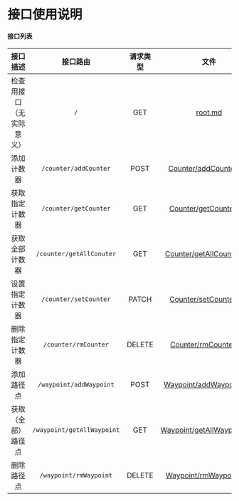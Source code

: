 # 接口使用说明

#### 接口列表

| 接口描述         | 接口路由                       | 请求类型   | 文件                                                               |
|:------------:|:--------------------------:|:------:|:----------------------------------------------------------------:|
| 检查用接口（无实际意义） | `/`                        | GET    | [root.md](./route/root.md)                                       |
| 添加计数器        | `/counter/addCounter`      | POST   | [Counter/addCounter.md](./route/counter/addCounter.md)           |
| 获取指定计数器      | `/counter/getCounter`      | GET    | [Counter/getCounter.md](./route/counter/getCounter.md)           |
| 获取全部计数器      | `/counter/getAllConuter`   | GET    | [Counter/getAllCounter.md](./route/counter/getAllCounter.md)     |
| 设置指定计数器      | `/counter/setCounter`      | PATCH  | [Counter/setCounter.md](./route/counter/setCounter.md)           |
| 删除指定计数器      | `/counter/rmCounter`       | DELETE | [Counter/rmCounter.md](./route/counter/rmCounter.md)             |
| 添加路径点        | `/waypoint/addWaypoint`    | POST   | [Waypoint/addWaypoint.md](./route/waypoint/addWaypoint.md)       |
| 获取（全部）路径点    | `/waypoint/getAllWaypoint` | GET    | [Waypoint/getAllWaypoint.md](./route/waypoint/getAllWaypoint.md) |
| 删除路径点        | `/waypoint/rmWaypoint`     | DELETE | [Waypoint/rmWaypoint.md](./route/waypoint/rmWaypoint.md)         |


